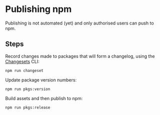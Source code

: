 # Publishing npm

Publishing is not automated (yet) and only authorised users can push to npm.  

## Steps 

Record changes made to packages that will form a changelog, using the [Changesets](https://github.com/atlassian/changesets) CLI: 

    npm run changeset

Update package version numbers:

    npm run pkgs:version

Build assets and then publish to npm:

    npm run pkgs:release
